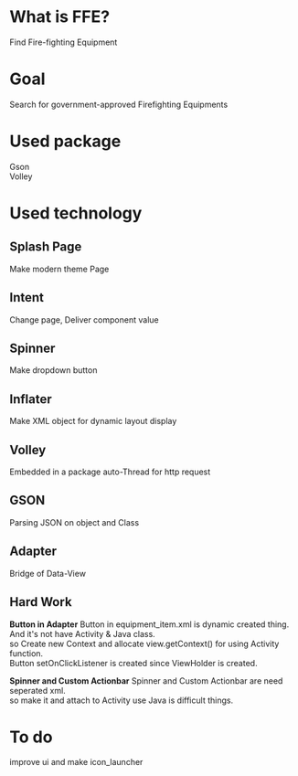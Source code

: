 # What is FFE?
Find Fire-fighting Equipment

# Goal
Search for government-approved Firefighting Equipments

# Used package
Gson  
Volley  

# Used technology
## Splash Page
Make modern theme Page
## Intent
Change page, Deliver component value
## Spinner
Make dropdown button  
## Inflater
Make XML object for dynamic layout display  
## Volley
Embedded in a package auto-Thread for http request  
## GSON
Parsing JSON on object and Class  
## Adapter
Bridge of Data-View  

## Hard Work
**Button in Adapter**
Button in equipment_item.xml is dynamic created thing. And it's not have Activity & Java class.  
so Create new Context and allocate view.getContext() for using Activity function.  
Button setOnClickListener is created since ViewHolder is created.  

**Spinner and Custom Actionbar**
Spinner and Custom Actionbar are need seperated xml.  
so make it and attach to Activity use Java is difficult things.  

# To do
improve ui and make icon_launcher